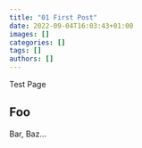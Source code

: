 ```yaml
---
title: "01 First Post"
date: 2022-09-04T16:03:43+01:00
images: []
categories: []
tags: []
authors: []
---
```


Test Page

## Foo

Bar, Baz...
